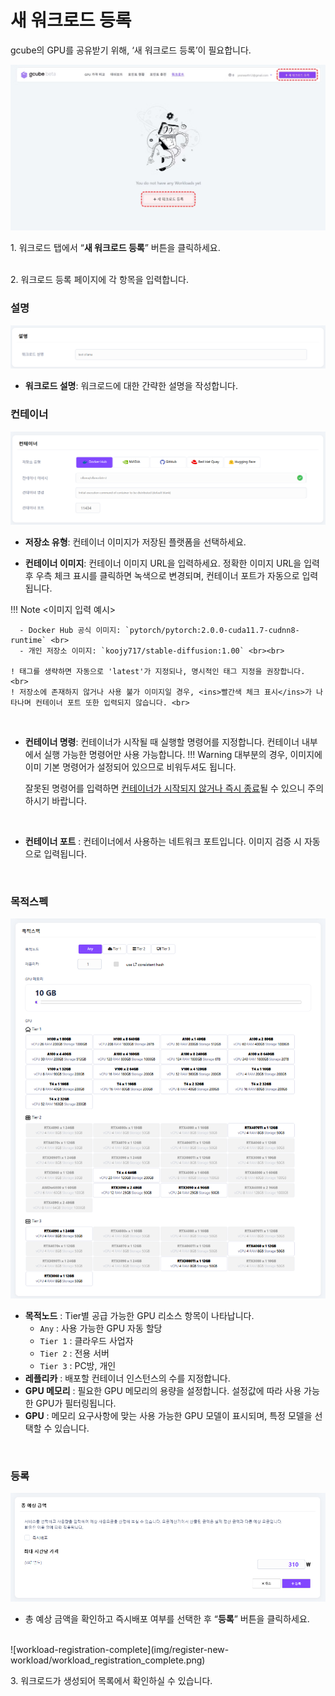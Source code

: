 # 새 워크로드 등록

gcube의 GPU를 공유받기 위해, ‘새 워크로드 등록’이 필요합니다. 

![register-new-workload](img/register-new-workload/register-new-workload.png)

1\. 워크로드 탭에서 “**새 워크로드 등록**” 버튼을 클릭하세요. <br><br>

2\. 워크로드 등록 페이지에 각 항목을 입력합니다.

### 설명
![input-workload-description](img/register-new-workload/workload_desc.png) <br>

- **워크로드 설명**: 워크로드에 대한 간략한 설명을 작성합니다.


### 컨테이너
![input-workload-description](img/register-new-workload/workload_container.png) <br>

- **저장소 유형**: 컨테이너 이미지가 저장된 플랫폼을 선택하세요. <br>

- **컨테이너 이미지**: 컨테이너 이미지 URL을 입력하세요. 정확한 이미지 URL을 입력 후 우측 체크 표시를 클릭하면 녹색으로 변경되며, 컨테이너 포트가 자동으로 입력됩니다.

!!! Note
    <이미지 입력 예시><br>

      - Docker Hub 공식 이미지: `pytorch/pytorch:2.0.0-cuda11.7-cudnn8-runtime` <br>
      - 개인 저장소 이미지: `koojy717/stable-diffusion:1.00` <br><br>

    ! 태그를 생략하면 자동으로 'latest'가 지정되나, 명시적인 태그 지정을 권장합니다. <br>
    ! 저장소에 존재하지 않거나 사용 불가 이미지일 경우, <ins>빨간색 체크 표시</ins>가 나타나며 컨테이너 포트 또한 입력되지 않습니다. <br>

<br>

- **컨테이너 명령**: 컨테이너가 시작될 때 실행할 명령어를 지정합니다. 컨테이너 내부에서 실행 가능한 명령어만 사용 가능합니다.
!!! Warning
    대부분의 경우, 이미지에 이미 기본 명령어가 설정되어 있으므로 비워두셔도 됩니다. <br>

    잘못된 명령어를 입력하면 <ins>컨테이너가 시작되지 않거나 즉시 종료</ins>될 수 있으니 주의하시기 바랍니다.

<br>

- **컨테이너 포트** : 컨테이너에서 사용하는 네트워크 포트입니다. 이미지 검증 시 자동으로 입력됩니다.

<br>

### 목적스펙
![input-workload-spec](img/register-new-workload/workload_spec.png) <br>

- **목적노드** : Tier별 공급 가능한 GPU 리소스 항목이 나타납니다. <br>
    - `Any` : 사용 가능한 GPU 자동 할당 <br>
    - `Tier 1` : 클라우드 사업자 <br>
    - `Tier 2` : 전용 서버 <br>
    - `Tier 3` : PC방, 개인 <br>
- **레플리카** : 배포할 컨테이너 인스턴스의 수를 지정합니다.<br>
- **GPU 메모리** : 필요한 GPU 메모리의 용량을 설정합니다. 설정값에 따라 사용 가능한 GPU가 필터링됩니다. <br>
- **GPU** : 메모리 요구사항에 맞는 사용 가능한 GPU 모델이 표시되며, 특정 모델을 선택할 수 있습니다. <br>

<br>

### 등록
![workload-registration](img/register-new-workload/workload_register.png) <br>

- 총 예상 금액을 확인하고 즉시배포 여부를 선택한 후 “**등록**” 버튼을 클릭하세요. <br>

<br>
![workload-registration-complete](img/register-new-workload/workload_registration_complete.png) <br>

3\. 워크로드가 생성되어 목록에서 확인하실 수 있습니다. 

